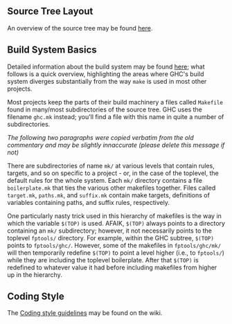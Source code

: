 ## Source Tree Layout


An overview of the source tree may be found [here](commentary/source-tree).

## Build System Basics


Detailed information about the build system may be found [here](building); what follows is a quick overview, highlighting the areas where GHC's build system diverges substantially from the way `make` is used in most other projects.


Most projects keep the parts of their build machinery a files called `Makefile` found in many/most subdirectories of the source tree.  GHC uses the filename `ghc.mk` instead; you'll find a file with this name in quite a number of subdirectories.

*The following two paragraphs were copied verbatim from the old commentary and may be slightly innaccurate (please delete this message if not)*


There are subdirectories of name `mk/` at various levels that contain rules, targets, and so on specific to a project - or, in the case of the toplevel, the default rules for the whole system. Each `mk/` directory contains a file `boilerplate.mk` that ties the various other makefiles together. Files called `target.mk`, `paths.mk`, and `suffix.mk` contain make targets, definitions of variables containing paths, and suffix rules, respectively.


One particularly nasty trick used in this hierarchy of makefiles is the way in which the variable `$(TOP)` is used. AFAIK, `$(TOP)` always points to a directory containing an `mk/` subdirectory; however, it not necessarily points to the toplevel `fptools/` directory. For example, within the GHC subtree, `$(TOP)` points to `fptools/ghc/`. However, some of the makefiles in `fptools/ghc/mk/` will then temporarily redefine `$(TOP)` to point a level higher (i.e., to `fptools/`) while they are including the toplevel boilerplate. After that `$(TOP)` is redefined to whatever value it had before including makefiles from higher up in the hierarchy.

## Coding Style


The [Coding style guidelines](working-conventions) may be found on the wiki.
